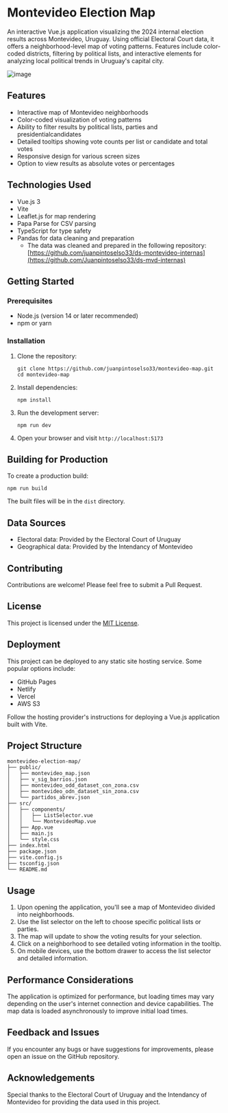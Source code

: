 # Montevideo Election Map

An interactive Vue.js application visualizing the 2024 internal election results across Montevideo, Uruguay. Using official Electoral Court data, it offers a neighborhood-level map of voting patterns. Features include color-coded districts, filtering by political lists, and interactive elements for analyzing local political trends in Uruguay's capital city.

![image](https://github.com/user-attachments/assets/94d70f90-6332-4b73-b488-043c471b598c)


## Features

- Interactive map of Montevideo neighborhoods
- Color-coded visualization of voting patterns
- Ability to filter results by political lists, parties and presidentialcandidates
- Detailed tooltips showing vote counts per list or candidate and total votes
- Responsive design for various screen sizes
- Option to view results as absolute votes or percentages

## Technologies Used

- Vue.js 3
- Vite
- Leaflet.js for map rendering
- Papa Parse for CSV parsing
- TypeScript for type safety
- Pandas for data cleaning and preparation
  - The data was cleaned and prepared in the following repository: [https://github.com/juanpintoselso33/ds-montevideo-internas](https://github.com/Juanpintoselso33/ds-mvd-internas)

## Getting Started

### Prerequisites

- Node.js (version 14 or later recommended)
- npm or yarn

### Installation

1. Clone the repository:

   ```
   git clone https://github.com/juanpintoselso33/montevideo-map.git
   cd montevideo-map
   ```

2. Install dependencies:

   ```
   npm install
   ```

3. Run the development server:

   ```
   npm run dev
   ```

4. Open your browser and visit `http://localhost:5173`

## Building for Production

To create a production build:

```
npm run build
```

The built files will be in the `dist` directory.

## Data Sources

- Electoral data: Provided by the Electoral Court of Uruguay
- Geographical data: Provided by the Intendancy of Montevideo

## Contributing

Contributions are welcome! Please feel free to submit a Pull Request.

## License

This project is licensed under the [MIT License](LICENSE).

## Deployment

This project can be deployed to any static site hosting service. Some popular options include:

- GitHub Pages
- Netlify
- Vercel
- AWS S3

Follow the hosting provider's instructions for deploying a Vue.js application built with Vite.

## Project Structure

```
montevideo-election-map/
├── public/
│   ├── montevideo_map.json
│   ├── v_sig_barrios.json
│   ├── montevideo_odd_dataset_con_zona.csv
│   ├── montevideo_odn_dataset_sin_zona.csv
│   └── partidos_abrev.json
├── src/
│   ├── components/
│   │   ├── ListSelector.vue
│   │   └── MontevideoMap.vue
│   ├── App.vue
│   ├── main.js
│   └── style.css
├── index.html
├── package.json
├── vite.config.js
├── tsconfig.json
└── README.md
```

## Usage

1. Upon opening the application, you'll see a map of Montevideo divided into neighborhoods.
2. Use the list selector on the left to choose specific political lists or parties.
3. The map will update to show the voting results for your selection.
4. Click on a neighborhood to see detailed voting information in the tooltip.
5. On mobile devices, use the bottom drawer to access the list selector and detailed information.

## Performance Considerations

The application is optimized for performance, but loading times may vary depending on the user's internet connection and device capabilities. The map data is loaded asynchronously to improve initial load times.

## Feedback and Issues

If you encounter any bugs or have suggestions for improvements, please open an issue on the GitHub repository.

## Acknowledgements

Special thanks to the Electoral Court of Uruguay and the Intendancy of Montevideo for providing the data used in this project.

